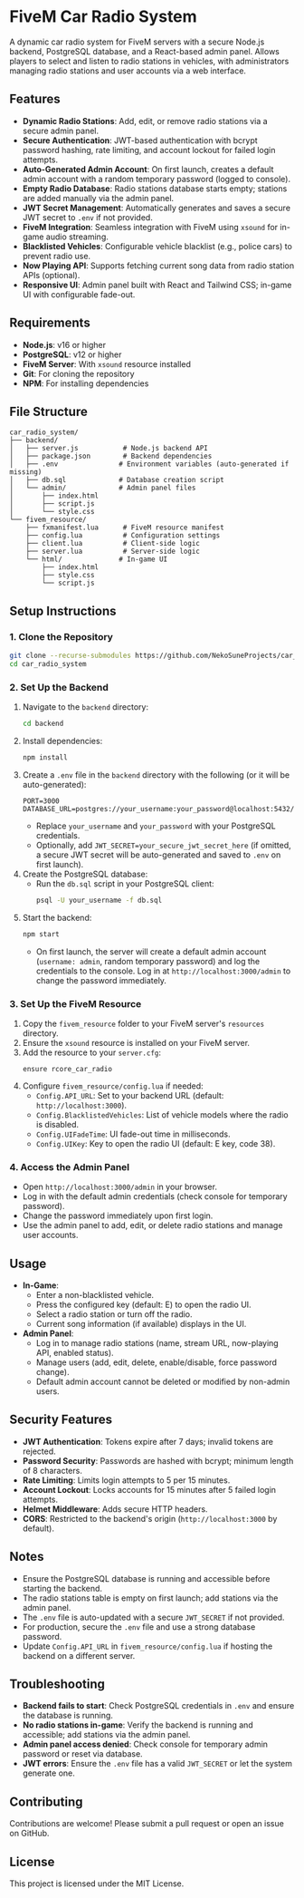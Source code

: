 # FiveM Car Radio System

A dynamic car radio system for FiveM servers with a secure Node.js backend, PostgreSQL database, and a React-based admin panel. Allows players to select and listen to radio stations in vehicles, with administrators managing radio stations and user accounts via a web interface.

## Features
- **Dynamic Radio Stations**: Add, edit, or remove radio stations via a secure admin panel.
- **Secure Authentication**: JWT-based authentication with bcrypt password hashing, rate limiting, and account lockout for failed login attempts.
- **Auto-Generated Admin Account**: On first launch, creates a default admin account with a random temporary password (logged to console).
- **Empty Radio Database**: Radio stations database starts empty; stations are added manually via the admin panel.
- **JWT Secret Management**: Automatically generates and saves a secure JWT secret to `.env` if not provided.
- **FiveM Integration**: Seamless integration with FiveM using `xsound` for in-game audio streaming.
- **Blacklisted Vehicles**: Configurable vehicle blacklist (e.g., police cars) to prevent radio use.
- **Now Playing API**: Supports fetching current song data from radio station APIs (optional).
- **Responsive UI**: Admin panel built with React and Tailwind CSS; in-game UI with configurable fade-out.

## Requirements
- **Node.js**: v16 or higher
- **PostgreSQL**: v12 or higher
- **FiveM Server**: With `xsound` resource installed
- **Git**: For cloning the repository
- **NPM**: For installing dependencies

## File Structure
```
car_radio_system/
├── backend/
│   ├── server.js           # Node.js backend API
│   ├── package.json        # Backend dependencies
│   ├── .env               # Environment variables (auto-generated if missing)
│   ├── db.sql             # Database creation script
│   └── admin/             # Admin panel files
│       ├── index.html
│       ├── script.js
│       └── style.css
└── fivem_resource/
    ├── fxmanifest.lua      # FiveM resource manifest
    ├── config.lua          # Configuration settings
    ├── client.lua          # Client-side logic
    ├── server.lua          # Server-side logic
    └── html/              # In-game UI
        ├── index.html
        ├── style.css
        └── script.js
```

## Setup Instructions

### 1. Clone the Repository
```bash
git clone --recurse-submodules https://github.com/NekoSuneProjects/car_radio_system.git
cd car_radio_system
```

### 2. Set Up the Backend
1. Navigate to the `backend` directory:
   ```bash
   cd backend
   ```
2. Install dependencies:
   ```bash
   npm install
   ```
3. Create a `.env` file in the `backend` directory with the following (or it will be auto-generated):
   ```plaintext
   PORT=3000
   DATABASE_URL=postgres://your_username:your_password@localhost:5432/car_radio_db
   ```
   - Replace `your_username` and `your_password` with your PostgreSQL credentials.
   - Optionally, add `JWT_SECRET=your_secure_jwt_secret_here` (if omitted, a secure JWT secret will be auto-generated and saved to `.env` on first launch).
4. Create the PostgreSQL database:
   - Run the `db.sql` script in your PostgreSQL client:
     ```bash
     psql -U your_username -f db.sql
     ```
5. Start the backend:
   ```bash
   npm start
   ```
   - On first launch, the server will create a default admin account (`username: admin`, random temporary password) and log the credentials to the console. Log in at `http://localhost:3000/admin` to change the password immediately.

### 3. Set Up the FiveM Resource
1. Copy the `fivem_resource` folder to your FiveM server's `resources` directory.
2. Ensure the `xsound` resource is installed on your FiveM server.
3. Add the resource to your `server.cfg`:
   ```plaintext
   ensure rcore_car_radio
   ```
4. Configure `fivem_resource/config.lua` if needed:
   - `Config.API_URL`: Set to your backend URL (default: `http://localhost:3000`).
   - `Config.BlacklistedVehicles`: List of vehicle models where the radio is disabled.
   - `Config.UIFadeTime`: UI fade-out time in milliseconds.
   - `Config.UIKey`: Key to open the radio UI (default: E key, code 38).

### 4. Access the Admin Panel
- Open `http://localhost:3000/admin` in your browser.
- Log in with the default admin credentials (check console for temporary password).
- Change the password immediately upon first login.
- Use the admin panel to add, edit, or delete radio stations and manage user accounts.

## Usage
- **In-Game**:
  - Enter a non-blacklisted vehicle.
  - Press the configured key (default: E) to open the radio UI.
  - Select a radio station or turn off the radio.
  - Current song information (if available) displays in the UI.
- **Admin Panel**:
  - Log in to manage radio stations (name, stream URL, now-playing API, enabled status).
  - Manage users (add, edit, delete, enable/disable, force password change).
  - Default admin account cannot be deleted or modified by non-admin users.

## Security Features
- **JWT Authentication**: Tokens expire after 7 days; invalid tokens are rejected.
- **Password Security**: Passwords are hashed with bcrypt; minimum length of 8 characters.
- **Rate Limiting**: Limits login attempts to 5 per 15 minutes.
- **Account Lockout**: Locks accounts for 15 minutes after 5 failed login attempts.
- **Helmet Middleware**: Adds secure HTTP headers.
- **CORS**: Restricted to the backend's origin (`http://localhost:3000` by default).

## Notes
- Ensure the PostgreSQL database is running and accessible before starting the backend.
- The radio stations table is empty on first launch; add stations via the admin panel.
- The `.env` file is auto-updated with a secure `JWT_SECRET` if not provided.
- For production, secure the `.env` file and use a strong database password.
- Update `Config.API_URL` in `fivem_resource/config.lua` if hosting the backend on a different server.

## Troubleshooting
- **Backend fails to start**: Check PostgreSQL credentials in `.env` and ensure the database is running.
- **No radio stations in-game**: Verify the backend is running and accessible; add stations via the admin panel.
- **Admin panel access denied**: Check console for temporary admin password or reset via database.
- **JWT errors**: Ensure the `.env` file has a valid `JWT_SECRET` or let the system generate one.

## Contributing
Contributions are welcome! Please submit a pull request or open an issue on GitHub.

## License
This project is licensed under the MIT License.
